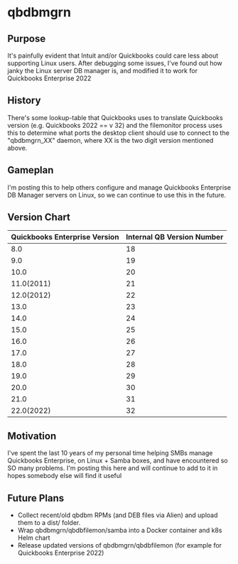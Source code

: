 # qbdbmgrn

## Purpose
It's painfully evident that Intuit and/or Quickbooks could care less about supporting Linux users. After debugging some issues, I've found out how janky the Linux server DB manager is, and modified it to work for Quickbooks Enterprise 2022

## History
There's some lookup-table that Quickbooks uses to translate Quickbooks version (e.g. Quickbooks 2022 == v 32) and the filemonitor process uses this to determine what ports the desktop client should use to connect to the "qbdbmgrn_XX" daemon, where XX is the two digit version mentioned above. 

## Gameplan
I'm posting this to help others configure and manage Quickbooks Enterprise DB Manager servers on Linux, so we can continue to use this in the future.

## Version Chart
| Quickbooks Enterprise Version | Internal QB Version Number |
|-------------------------------|----------------------------|
| 8.0                           | 18                         |
| 9.0			                      | 19                         |
| 10.0			                    | 20                         |
| 11.0(2011)		                | 21                         |
| 12.0(2012)		                | 22                         |
| 13.0			                    | 23                         |
| 14.0			                    | 24                         |
| 15.0			                    | 25                         |
| 16.0			                    | 26                         |
| 17.0			                    | 27                         |
| 18.0			                    | 28                         |
| 19.0			                    | 29                         |
| 20.0			                    | 30                         |
| 21.0			                    | 31                         |
| 22.0(2022)		                | 32                         |

## Motivation
I've spent the last 10 years of my personal time helping SMBs manage Quickbooks Enterprise, on Linux + Samba boxes, and have encountered so SO many problems. I'm posting this here and will continue to add to it in hopes somebody else will find it useful

## Future Plans
* Collect recent/old qbdbm RPMs (and DEB files via Alien) and upload them to a dist/ folder.
* Wrap qbdbmgrn/qbdbfilemon/samba into a Docker container and k8s Helm chart
* Release updated versions of qbdbmgrn/qbdbfilemon (for example for Quickbooks Enterprise 2022)
